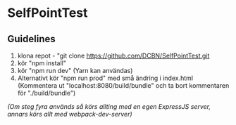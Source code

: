 # SelfPointTest

## Guidelines
1. klona repot - "git clone https://github.com/DCBN/SelfPointTest.git
2. kör "npm install"
3. kör "npm run dev" (Yarn kan användas)
4. Alternativt kör "npm run prod" med små ändring i index.html (Kommentera ut "localhost:8080/build/bundle" och ta bort kommentaren för "./build/bundle")

*(Om steg fyra används så körs allting med en egen ExpressJS server, annars körs allt med webpack-dev-server)*
